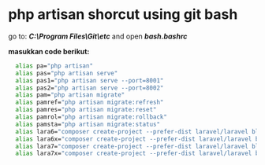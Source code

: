  # php artisan shorcut using git bash
 
 go to: ***C:\Program Files\Git\etc*** and open ***bash.bashrc***

 **masukkan code berikut:** 
 
```bash
  alias pa="php artisan" 
  alias pas="php artisan serve" 
  alias pas1="php artisan serve --port=8001" 
  alias pas2="php artisan serve --port=8002" 
  alias pam="php artisan migrate" 
  alias pamref="php artisan migrate:refresh" 
  alias pamres="php artisan migrate:reset" 
  alias pamrol="php artisan migrate:rollback" 
  alias pamsta="php artisan migrate:status" 
  alias lara6="composer create-project --prefer-dist laravel/laravel blog '6'"
  alias lara6x="composer create-project --prefer-dist laravel/laravel blog '6.*'"
  alias lara7="composer create-project --prefer-dist laravel/laravel blog '7'"
  alias lara7x="composer create-project --prefer-dist laravel/laravel blog '7.*'"
  ```


 
